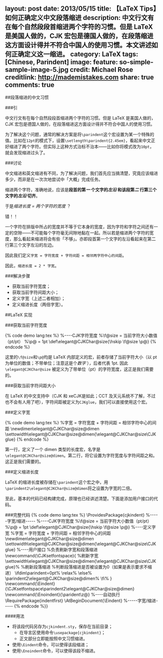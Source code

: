 layout: post
date: 2013/05/15
title: 【LaTeX Tips】如何正确定义中文段落缩进
description: 中文行文有在每个自然段段首缩进两个字符的习惯。但是 LaTeX 是美国人做的，CJK 宏包是德国人做的，在段落缩进这方面设计得并不符合中国人的使用习惯。本文讲述如何正确定义这一缩进。
category: LaTeX
tags: [Chinese, Parindent]
image:
  feature: so-simple-sample-image-5.jpg
  credit: Michael Rose
  creditlink: http://mademistakes.com
share: true
comments: true
---
##段落缩进的中文习惯

###引

中文行文有在每个自然段段首缩进两个字符的习惯。但是 LaTeX 是美国人做的，CJK 宏包是德国人做的，在段落缩进这方面设计得并不符合中国人的使用习惯。

为了解决这个问题，通常的解决方案是将`\parindent`这个宏设置为某一个特殊的值。比如在`12pt`的模式下，设置`\setlength\parindent{2.45em}`，看起来中文正好缩进了两个字符。但实际上这种方式治标不治本——比如你将模式改为`10pt`，就会发现缩进过头了。

<!--more-->

###讨论

中文缩进和英文缩进有不同，为了解决问题，我们首先应当搞清楚，究竟应该缩进多少，而非是在一次次地尝试中「大概」完成任务。

缩进两个字符，准确地说，应该是**段首的第*一* 个文字的*左沿* 和该段第*二* 行第三个文字的*左沿* 切齐**。

于是*缩进长度 = 两个字符的宽度* ？

错！！

一个字符在排版中所占的宽度并不等于它本身的宽度，因为字符和字符之间还有一定的空隙——不可能每个字符毫无间隙地黏在一起。所以若是缩进两个字符的宽度，那么看起来缩进将会有些「不够」。亦即段首第一个文字的左沿看起来在第二行第三个文字左沿的左边。

因此我们定义`字宽 = 字符宽度 + 字符间距 = 相邻两字符中心的间距`。

因此，`缩进长度 = 2 * 字宽`。

###解决步骤

* 获取当前字符宽度；
* 获取当前字符间距大小；
* 定义字宽（上述二者相加）；
* 定义缩进长度（两倍字宽）。

##LaTeX 实现

###获取当前字符宽度

{% code demo lang:tex %}
%----CJK字符宽度
%\f@size = 当前字符大小数值（pt/pt）
%\p@ = 1pt
\def\elegant@CJKChar@size{\hskip \f@size \p@}
{% endcode %}

这里的`\f@size`和`\p@`均是 LaTeX 内部定义的宏，前者存储了当前字符大小（以 pt 为单位的数值；不带单位；注意这是个*数字* ），后者代表 1pt. 因此 `\elegant@CJKChar@size` 被定义为了带单位（pt）的字符宽度，这正是我们需要的。

###获取当前字符间距大小

在 LaTeX 的中文支持中（CJK 和 xeCJK是如此；CCT 及天元系统不了解，不过也不会有人用了吧），字符间距被定义为`CJKglue`，我们可以直接使用这个宏。

###定义字宽

{% code demo lang:tex %}
%字宽 = 字符宽度 + 字符间距 = 相邻字符中心的间距
\newdimen\elegant@CJKChar@size@dimen
\settowidth\elegant@CJKChar@size@dimen{\elegant@CJKChar@size\CJKglue}
{% endcode %}

第一行，定义了一个 dimen 类型的长度宏，名字是`\elegant@CJKChar@size@dimen`。第二行，将它设置为字符宽度与字符间距之和。这正是我们需要的。

###定义缩进长度

LaTeX 的缩进长度被存储在`\parindent`这个宏之中，用`\parindent2\elegant@CJKChar@size@dimen`将之设置为字宽的二倍。

至此，基本的代码已经构建完成，原理也已经讲述清楚。下面是添加用户接口的代码。

###完整代码
{% code demo lang:tex %}
\ProvidesPackage{cjkindent}
%-----字宽/缩进-----
%----CJK字符宽度
%\f@size = 当前字符大小数值（pt/pt）
%\p@ = 1pt
\def\elegant@CJKChar@size{\hskip \f@size \p@}
%----定义字宽
%字宽 = 字符宽度 + 字符间距 = 相邻字符中心的间距
\newdimen\elegant@CJKChar@size@dimen
\settowidth\elegant@CJKChar@size@dimen{\elegant@CJKChar@size\CJKglue}
%----用户接口
%负责刷新字宽和段落缩进
\newcommand{\CJKsetfontspace}{
%刷新字宽
\settowidth\elegant@CJKChar@size@dimen{\elegant@CJKChar@size\CJKglue}%
%刷新段落缩进
%判断段落缩进是否被设置为0（如果是表示要求不缩进）
\ifdim\parindent=0pt%
\relax%
\else%
\parindent2\elegant@CJKChar@size@dimen%
\fi%
}
\newcommand{\Eindent}{\CJKsetfontspace\parindent2\elegant@CJKChar@size@dimen}
\newcommand{\Enoindent}{\parident\z@}
%----自动执行
\RequirePackage{indentfirst}
\AtBeginDocument{\Eindent}
%-----字宽/缩进-----
{% endcode %}}

####用法

* 将该段代码另存为`cjkindent.sty`，保存在当前目录；
    * 在导言区使用命令`\usepackage{cjkindent}`；
    * 正文部分立即能按照中文习惯缩进。
* 使用`\Eindent`命令，可以使得该段缩进；
* 使用`\Enoindent`命令，可以使得该段不缩进。
